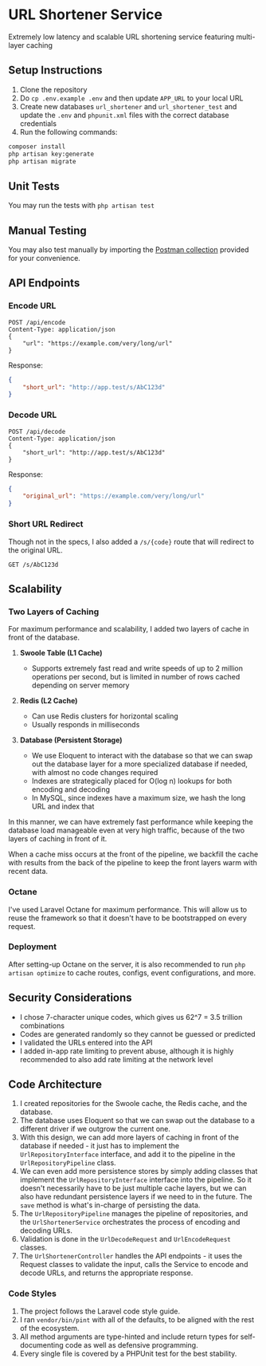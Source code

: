 # URL Shortener Service

Extremely low latency and scalable URL shortening service featuring multi-layer caching

## Setup Instructions

1. Clone the repository
2. Do `cp .env.example .env` and then update `APP_URL` to your local URL
3. Create new databases `url_shortener` and `url_shortener_test` and update the `.env` and `phpunit.xml` files with the correct database credentials
4. Run the following commands:

```bash
composer install
php artisan key:generate
php artisan migrate
```

## Unit Tests

You may run the tests with `php artisan test`

## Manual Testing

You may also test manually by importing the [Postman collection](URL%20Shortener.postman_collection.json) provided for your convenience.

## API Endpoints

### Encode URL

```http
POST /api/encode
Content-Type: application/json
{
    "url": "https://example.com/very/long/url"
}
```

Response:

```json
{
    "short_url": "http://app.test/s/AbC123d"
}
```

### Decode URL

```http
POST /api/decode
Content-Type: application/json
{
    "short_url": "http://app.test/s/AbC123d"
}
```

Response:

```json
{
    "original_url": "https://example.com/very/long/url"
}
```

### Short URL Redirect

Though not in the specs, I also added a `/s/{code}` route that will redirect to the original URL.

```http
GET /s/AbC123d
```

## Scalability

### Two Layers of Caching

For maximum performance and scalability, I added two layers of cache in front of the database.

1. **Swoole Table (L1 Cache)**
   - Supports extremely fast read and write speeds of up to 2 million operations per second, but is limited in number of rows cached depending on server memory
   
2. **Redis (L2 Cache)**
   - Can use Redis clusters for horizontal scaling
   - Usually responds in milliseconds

3. **Database (Persistent Storage)**
   - We use Eloquent to interact with the database so that we can swap out the database layer for a more specialized database if needed, with almost no code changes required
   - Indexes are strategically placed for O(log n) lookups for both encoding and decoding
   - In MySQL, since indexes have a maximum size, we hash the long URL and index that

In this manner, we can have extremely fast performance while keeping the database load manageable even at very high traffic, because of the two layers of caching in front of it.

When a cache miss occurs at the front of the pipeline, we backfill the cache with results from the back of the pipeline to keep the front layers warm with recent data.

### Octane

I've used Laravel Octane for maximum performance. This will allow us to reuse the framework so that it doesn't have to be bootstrapped on every request. 

### Deployment

After setting-up Octane on the server, it is also recommended to run `php artisan optimize` to cache routes, configs, event configurations, and more. 

## Security Considerations

- I chose 7-character unique codes, which gives us 62^7 = 3.5 trillion combinations
- Codes are generated randomly so they cannot be guessed or predicted
- I validated the URLs entered into the API
- I added in-app rate limiting to prevent abuse, although it is highly recommended to also add rate limiting at the network level

## Code Architecture

1. I created repositories for the Swoole cache, the Redis cache, and the database.
2. The database uses Eloquent so that we can swap out the database to a different driver if we outgrow the current one.
3. With this design, we can add more layers of caching in front of the database if needed - it just has to implement the `UrlRepositoryInterface` interface, and add it to the pipeline in the `UrlRepositoryPipeline` class.
4. We can even add more persistence stores by simply adding classes that implement the `UrlRepositoryInterface` interface into the pipeline. So it doesn't necessarily have to be just multiple cache layers, but we can also have redundant persistence layers if we need to in the future. The `save` method is what's in-charge of persisting the data. 
5. The `UrlRepositoryPipeline` manages the pipeline of repositories, and the `UrlShortenerService` orchestrates the process of encoding and decoding URLs.
6. Validation is done in the `UrlDecodeRequest` and `UrlEncodeRequest` classes.
7. The `UrlShortenerController` handles the API endpoints - it uses the Request classes to validate the input, calls the Service to encode and decode URLs, and returns the appropriate response.

### Code Styles

1. The project follows the Laravel code style guide.
2. I ran `vendor/bin/pint` with all of the defaults, to be aligned with the rest of the ecosystem.
3. All method arguments are type-hinted and include return types for self-documenting code as well as defensive programming.
4. Every single file is covered by a PHPUnit test for the best stability.
